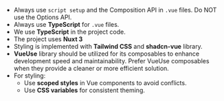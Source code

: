 - Always use `script setup` and the Composition API in `.vue` files. Do NOT use the Options API.
- Always use **TypeScript** for `.vue` files.
- We use **TypeScript** in the project code.
- The project uses **Nuxt 3**
- Styling is implemented with **Tailwind CSS** and **shadcn-vue** library.
- **VueUse** library should be utilized for its composables to enhance development speed and maintainability. Prefer VueUse composables when they provide a cleaner or more efficient solution.
- For styling:
  - Use **scoped styles** in Vue components to avoid conflicts.
  - Use **CSS variables** for consistent theming.
